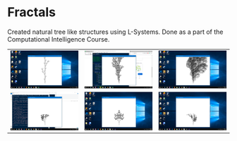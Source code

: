 # Fractals

Created natural tree like structures using L-Systems. Done as a part of the Computational Intelligence Course.


<table>
  <tbody>
    <tr>
      <!-- Video 1 -->
      <td align="center">
          <img width="290" alt="Simply Notify" src="/images/p1.png">
          <br>
      </td>
      <!-- Video 2 -->
      <td align="center">
          <img width="290" alt="Simply Notify" src="/images/p2.png">
          <br>
      </td>
      <!-- Video 3 -->
      <td align="center">
          <img width="290" alt="Simply Notify" src="/images/p3.png">
          <br>
      </td>
    </tr>
    <tr>
      <!-- Video 4 -->
      <td align="center">
          <img width="290" alt="Simply Notify" src="/images/p4.png">
          <br>
      </td>
      <!-- Video 5 -->
      <td align="center">
          <img width="290" alt="Simply Notify" src="/images/p5.png">
          <br>
      </td>
      <td align="center">
          <img width="290" alt="Simply Notify" src="/images/p6.png">
          <br>
      </td>
      <!-- Video 6 -->
     
  </tbody>
</table>
